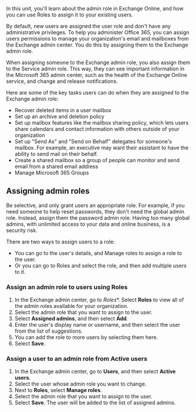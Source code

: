 In this unit, you'll learn about the admin role in Exchange Online, and how you can use Roles to assign it to your existing users. 

By default, new users are assigned the user role and don't have any administrative privileges. To help you administer Office 365, you can assign users permissions to manage your organization's email and mailboxes from the Exchange admin center. You do this by assigning them to the Exchange admin role.

When assigning someone to the Exchange admin role, you also assign them to the Service admin role. This way, they can see important information in the Microsoft 365 admin center, such as the health of the Exchange Online service, and change and release notifications.

Here are some of the key tasks users can do when they are assigned to the Exchange admin role:

- Recover deleted items in a user mailbox
- Set up an archive and deletion policy
- Set up mailbox features like the mailbox sharing policy, which lets users share calendars and contact information with others outside of your organization
- Set up "Send As" and "Send on Behalf" delegates for someone's mailbox. For example, an executive may want their assistant to have the ability to send mail on their behalf.
- Create a shared mailbox so a group of people can monitor and send email from a shared email address
- Manage Microsoft 365 Groups

## Assigning admin roles

Be selective, and only grant users an appropriate role. For example, if you need someone to help reset passwords, they don't need the global admin role. Instead, assign them the password admin role. Having too many global admins, with unlimited access to your data and online business, is a security risk.

There are two ways to assign users to a role:
- You can go to the user's details, and Manage roles to assign a role to the user.
- Or you can go to Roles and select the role, and then add multiple users to it.

### Assign an admin role to users using Roles
1.	In the Exchange admin center, go to *Roles**. Select **Roles** to view all of the admin roles available for your organization.
2.	Select the admin role that you want to assign to the user.
   1. Select **Assigned admins**, and then select **Add**.
   2. Enter the user's display name or username, and then select the user from the list of suggestions.
   3. You can add the role to more users by selecting them here.
3.	Select **Save**.

### Assign a user to an admin role from Active users
1.	In the Exchange admin center, go to **Users**, and then select **Active users**.
2.	Select the user whose admin role you want to change. 
3.	Next to **Roles**, select **Manage roles**.
4.	Select the admin role that you want to assign to the user.
5.	Select **Save**. The user will be added to the list of assigned admins.
